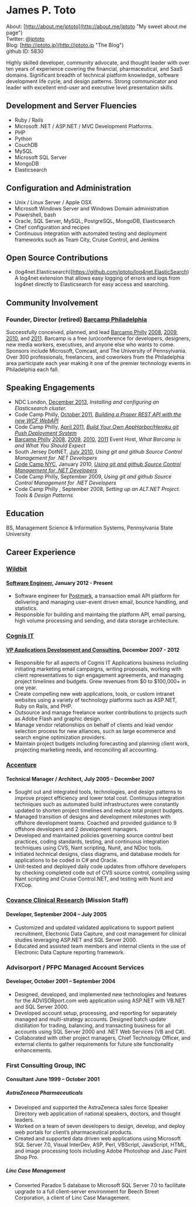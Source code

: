 # James P. Toto
About: [http://about.me/jptoto](http://about.me/jptoto "My sweet about.me page")  
Twitter: [@jptoto](http://twitter.com/jptoto "Sometimes I tweet stuff")  
Blog: [http://jptoto.jp](http://jptoto.jp "The Blog")  
github ID: 5830  

Highly skilled developer, community advocate, and thought leader with over ten years of experience covering the financial,  pharmaceutical, and SaaS domains.  Significant breadth of technical platform knowledge, software development life cycle, and design patterns. Strong communicator and leader with excellent end-user and executive level presentation skills.


## Development and Server Fluencies
- Ruby / Rails
- Microsoft .NET / ASP.NET / MVC Development Platforms.
- PHP
- Python
- CouchDB
- MySQL
- Microsoft SQL Server
- MongoDB
- Elasticsearch

## Configuration and Administration
- Unix / Linux Server / Apple OSX
- Microsoft Windows Server and Windows Domain administration
- Powershell, bash
- Oracle, SQL Server, MySQL, PostgreSQL, MongoDB, Elasticsearch
- Chef configuration and recipes
- Continuous integration with automated testing and deployment frameworks such as Team City,  Cruise Control, and Jenkins
 
## Open Source Contributions
- (log4net.Elasticsearch)[https://github.com/jptoto/log4net.ElasticSearch) A log4net extension that allows easy logging of errors and logs from log4net directly to Elasticsearch for easy access and searching.

## Community Involvement
### Founder, Director (retired) [Barcamp Philadelphia](http://www.barcampphilly.org "Barcamp Philly!!")
Successfully conceived, planned, and lead [Barcamp Philly](http://www.barcampphilly.org) [2008](http://2008.barcampphilly.org), [2009](http://2009.barcampphilly.org), [2010](http://2010.barcampphilly.org), and [2011](http://barcampphilly.org). Barcamp is a free (un)conference for developers, designers, new media workers, executives, and anyone else who wants to come. Sponsors include Microsoft, Comcast, and The University of Pennsylvania. Over 300 professionals, freelancers, and coworkers from the Philadelphia area participate each year making it one of the premier technology events in Philadelphia each fall.


## Speaking Engagements
- NDC London, [December 2013](http://ndc-london.com "NDC London"), <em>Installing and configuring an Elasticsearch cluster.</em> 
- Code Camp Philly, [October 2011](http://codecamp.phillydotnet.org/2011-2/SitePages/Home.aspx "Code Camp Philly"), [<em>Building a Proper REST API with the new WCF WebAPI</em>](http://codecamp.phillydotnet.org/2011-2/Lists/Sessions/DispForm.aspx?ID=258 "Summary") 
- Code Camp Philly, [April 2011](http://codecamp.phillydotnet.org/2011-1/SitePages/Home.aspx "Code Camp Philly"), [<em>Build Your Own AppHarbor/Heroku git Push Deployment System</em>](http://jptoto.jp/2011/04/11/build-your-own-appharbor-notes/ "Screencast")
- [Barcamp Philly](http://www.barcampphilly.org) [2008](http://2008.barcampphilly.org), [2009](http://2009.barcampphilly.org), [2010](http://2010.barcampphilly.org), [2011](http://barcampphilly.org) Event Host, <em>What Barcamp Is and What You Should Expect</em>
- South Jersey DotNET, [July 2010](http://njdotnet-july2010.eventbrite.com/), <em>Using git and github Source Control Management for .NET Developers</em>
- [Code Camp NYC](http://nyc.codecamp.us/ "Code Camp NYC"), January 2010, [<em>Using git and github Source Control Management for .NET Developers</em>](http://www.slideshare.net/jptoto/nyc-code-camp-2010-git-and-github "Slideshare")
- Code Camp Philly, September 2009, <em>Using git and github Source Control Management for .NET Developers</em>
- Code Camp Philly , September 2008, <em>Setting up an ALT.NET Project. Tools & Design Patterns</em>

## Education
BS, Management Science & Information Systems, Pennsylvania State University

## Career Experience
### [Wildbit](http://www.wildbit.com "Wildbit") 
#### [Software Engineer](http://www.wildbit.com "Wildbit"), January 2012 - Present
- Software engineer for [Postmark](http://www.postmarkapp.com), a transaction email API platform for delivering and managing user-event driven email, bounce handling, and statistics.
- Responsible for building and maintaing the platform API, email parsing, high volume processing and sending, and data storage architecture. 

### [Cognis IT](http://www.cognisit.com "Cognis IT") 
#### [VP Applications Development and Consulting](http://www.cognisit.com/about/key-staff/jp-toto/ "JP Toto"), December 2007 - 2012
- Responsible for all aspects of Cognis IT Applications business including initiating marketing email campaigns, writing proposals, working with client representatives to sign engagement agreements, and managing project timelines and budgets. Grew revenues from $0 to $100,000+ in one year.
- Create compelling new web applications, tools, or custom intranet websites using a variety of technology platforms such as ASP.NET, Ruby on Rails, and PHP. 
- Outsource and manage freelance worker contributions to projects such as Adobe Flash and graphic design.
- Manage vendor relationships on behalf of clients and lead vendor selection process for new alliances, such as large ecommerce and search engine optimization providers.
- Maintain project budgets including forecasting and planning client work, projecting marketing needs, and reconciling all accounting.

### [Accenture](http://www.accenture.com "Accenture") 
#### Technical Manager / Architect, July 2005 – December 2007
- Sought out and integrated tools, technologies, and design patterns to improve project efficiency and lower total cost. Continuous integration techniques such as automated build infrastructures were constantly updated to shorten project timelines and reduce total project budgets.
- Managed transition of designs and development milestones with offshore development teams. Coached and provided guidance to 9 offshore developers and 2 development managers.
- Developed and maintained policies governing source control best practices, coding standards, testing, and continuous integration techniques using CVS, Nant scripting, Nunit, and NDoc tools.
- Initiated technical designs, class diagrams, and database models for applications to be coded in C# and Oracle. 
- Unit-tested and deployed daily code updates from offshore developers by checking completed code out of CVS source control, compiling using Nant scripting and Cruise Control.NET, and testing with Nunit and FXCop.


### [Covance Clinical Research](http://www.testwiththebest.com/ "Covance") (Mission Staff)
#### Developer, September 2004 – July 2005
- Customized and updated validated applications to support patient recruitment, Electronic Data Capture, and cost management for clinical studies leveraging ASP.NET and SQL Server 2000.
- Educated and assisted team members and internal clients in the use of Electronic Data Capture reporting framework.

### Advisorport / PFPC Managed Account Services
#### Developer, October 2001 – September 2004
- Designed, developed, and implemented new technologies and features for the ADVISORport.com web application using ASP.NET with VB.NET and SQL Server 2000.
- Developed account setup, processing, and reporting for separately managed and multi-strategy accounts. Designed batch update distillation for trading, balancing, and transacting business for all accounts using SQL Server 2000 and .NET Web Services (VB and C#).
- Collaborated with other project managers, Chief Technology Officer, and external clients to gather requirements for future site functionality enhancements.

### First Consulting Group, INC
#### Consultant June 1999 – October 2001
##### AstraZeneca Pharmaceuticals
- Developed and supported the AstraZeneca sales force Speaker Directory web application of national speakers, doctors, and thought leaders. 
- Worked on a team of seven developers to design, develop, and deploy web portals for client’s pharmaceutical products.
- Created and supported data driven web applications using Microsoft SQL Server 7.0, Visual InterDev, ASP, Perl, VBScript, JavaScript, HTML, and image processing tools including Adobe Photoshop and Jasc Paint Shop Pro.

##### Linc Case Management
- Converted Paradox 5 database to Microsoft SQL Server 7.0 to facilitate upgrade to a full client-server environment for Beech Street Corporation, a client of Linc Case Management. 


